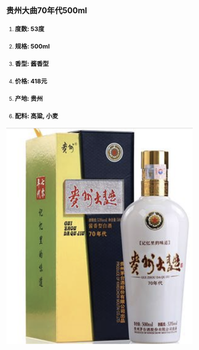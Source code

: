 ## 贵州大曲70年代500ml

1. ### 度数: 53度
2. ### 规格: 500ml
3. ### 香型: 酱香型
4. ### 价格: 418元
5. ### 产地: 贵州
6. ### 配料: 高粱, 小麦

![](/assets/贵州大曲70年代500ml.png)

